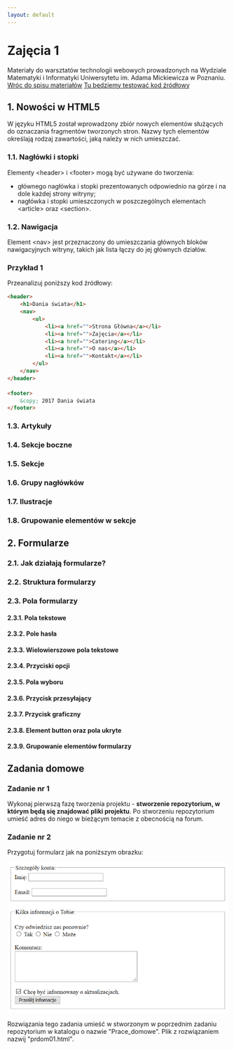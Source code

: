 ```yaml
---
layout: default
---
```

<div class="inner">
	<h1 id="main1">Zajęcia 1</h1>
    <div id="main2" class="h2">Materiały do&nbsp;warsztatów technologii webowych prowadzonych na Wydziale Matematyki i Informatyki Uniwersytetu im. Adama Mickiewicza w Poznaniu.</div>
	<a href="../../index.html" class="button-v button-module">Wróc do&nbsp;spisu materiałów</a>
	<a href="https://jsfiddle.net/" target="blank" class="button-v button-module">Tu będziemy testować kod&nbsp;źródłowy</a>
	<div style="clear: both;"></div>
</div>

## 1. Nowości w HTML5
W języku HTML5 został wprowadzony zbiór nowych elementów służących do oznaczania fragmentów tworzonych stron. Nazwy tych elementów określają rodzaj zawartości, jaką należy w nich umieszczać.

### 1.1. Nagłówki i stopki
Elementy <span class="preformat">&lt;header&gt;</span> i <span class="preformat">&lt;footer&gt;</span> mogą być używane do tworzenia:
* głównego nagłówka i stopki prezentowanych odpowiednio na górze i na dole każdej strony witryny;
* nagłówka i stopki umieszczonych w poszczególnych elementach <span class="preformat">&lt;article&gt;</span> oraz <span class="preformat">&lt;section&gt;</span>.

### 1.2. Nawigacja
Element <span class="preformat">&lt;nav&gt;</span> jest przeznaczony do umieszczania głównych bloków nawigacyjnych witryny, takich jak lista łączy do jej głównych działów.

### Przykład 1
Przeanalizuj poniższy kod źródłowy:
```html
<header>
    <h1>Dania świata</h1>
    <nav>
        <ul>
            <li><a href="">Strona Główna</a></li>
            <li><a href="">Zajęcia</a></li>
            <li><a href="">Catering</a></li>
            <li><a href="">O nas</a></li>
            <li><a href="">Kontakt</a></li>
        </ul>
    </nav>
</header>

<footer>
    &copy; 2017 Dania świata
</footer>
```

### 1.3. Artykuły

### 1.4. Sekcje boczne

### 1.5. Sekcje

### 1.6. Grupy nagłówków

### 1.7. Ilustracje

### 1.8. Grupowanie elementów w sekcje

## 2. Formularze

### 2.1. Jak działają formularze?

### 2.2. Struktura formularzy

### 2.3. Pola formularzy

#### 2.3.1. Pola tekstowe

#### 2.3.2. Pole hasła

#### 2.3.3. Wielowierszowe pola tekstowe

#### 2.3.4. Przyciski opcji

#### 2.3.5. Pola wyboru

#### 2.3.6. Przycisk przesyłający

#### 2.3.7. Przycisk graficzny

#### 2.3.8. Element button oraz pola ukryte

#### 2.3.9. Grupowanie elementów formularzy

## Zadania domowe
### Zadanie nr 1
Wykonaj pierwszą fazę tworzenia projektu - **stworzenie repozytorium, w którym będą się znajdować pliki projektu**. Po stworzeniu repozytorium umieść adres do niego w bieżącym temacie z obecnością na forum.

### Zadanie nr 2
Przygotuj formularz jak na poniższym obrazku:

![](assets/images/prdom01.png)

Rozwiązania tego zadania umieść w stworzonym w poprzednim zadaniu repozytorium w katalogu o nazwie "Prace_domowe". Plik z rozwiązaniem nazwij "prdom01.html".